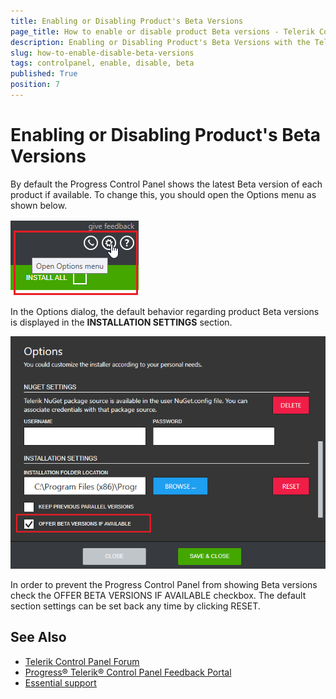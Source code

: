 ```yaml
---
title: Enabling or Disabling Product's Beta Versions
page_title: How to enable or disable product Beta versions - Telerik Control Panel
description: Enabling or Disabling Product's Beta Versions with the Telerik Control Panel
slug: how-to-enable-disable-beta-versions
tags: controlpanel, enable, disable, beta
published: True
position: 7 
---
```


# Enabling or Disabling Product's Beta Versions

By default the Progress Control Panel shows the latest Beta version of each product if available. To change this, you should open the Options menu as shown below.

![Options Menu](images/options-menu.png)

 In the Options dialog, the default behavior regarding product Beta versions is displayed in the **INSTALLATION SETTINGS** section.

 ![Beta versions](images/beta-versions.png)

In order to prevent the Progress Control Panel from showing Beta versions check the OFFER BETA VERSIONS IF AVAILABLE checkbox. The default section settings can be set back any time by clicking RESET.

## See Also

* [Telerik Control Panel Forum](https://www.telerik.com/forums/telerik-control-panel)
* [Progress® Telerik® Control Panel Feedback Portal](https://feedback.telerik.com/controlpanel) 
* [Essential support](http://www.telerik.com/support) 
